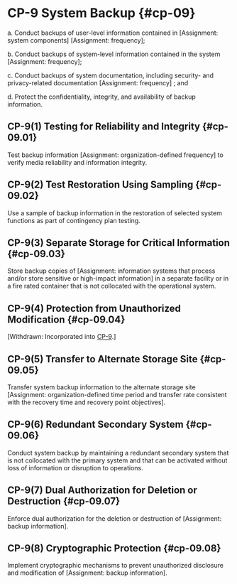 # CP-9 System Backup {#cp-09}

a. Conduct backups of user-level information contained in [Assignment: system components]
                  [Assignment: frequency];

b. Conduct backups of system-level information contained in the system [Assignment: frequency];

c. Conduct backups of system documentation, including security- and privacy-related documentation [Assignment: frequency] ; and

d. Protect the confidentiality, integrity, and availability of backup information.

## CP-9(1) Testing for Reliability and Integrity {#cp-09.01}

Test backup information [Assignment: organization-defined frequency] to verify media reliability and information integrity.

## CP-9(2) Test Restoration Using Sampling {#cp-09.02}

Use a sample of backup information in the restoration of selected system functions as part of contingency plan testing.

## CP-9(3) Separate Storage for Critical Information {#cp-09.03}

Store backup copies of [Assignment: information systems that process and/or store sensitive or high-impact information] in a separate facility or in a fire rated container that is not collocated with the operational system.

## CP-9(4) Protection from Unauthorized Modification {#cp-09.04}

[Withdrawn: Incorporated into [CP-9](../cp/cp-09#cp-09).]

## CP-9(5) Transfer to Alternate Storage Site {#cp-09.05}

Transfer system backup information to the alternate storage site [Assignment: organization-defined time period and transfer rate consistent with the recovery time and recovery point objectives].

## CP-9(6) Redundant Secondary System {#cp-09.06}

Conduct system backup by maintaining a redundant secondary system that is not collocated with the primary system and that can be activated without loss of information or disruption to operations.

## CP-9(7) Dual Authorization for Deletion or Destruction {#cp-09.07}

Enforce dual authorization for the deletion or destruction of [Assignment: backup information].

## CP-9(8) Cryptographic Protection {#cp-09.08}

Implement cryptographic mechanisms to prevent unauthorized disclosure and modification of [Assignment: backup information].

